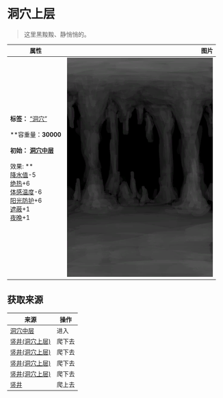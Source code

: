 # 洞穴上层  
> 这里黑黢黢、静悄悄的。  
  
  属性  |   图片   
 ----  |  ----:   
 **标签：**	[“洞穴”](tag_Cave.md)<br><br>**容重量：**30000<br><br>**初始：**	[洞穴中层](MidChamber.md)<br><br>** 效果: **<br>[降水值](RainValue.md)-5<br>[绝热](InsulationHeat.md)+6<br>[体感温度](TemperaturePerceived.md)-6<br>[阳光防护](SunProtection.md)+6<br>[遮蔽](Sheltered.md)+1<br>[夜晚](IsNight.md)+1  |  ![](Sprite/CaveChamber.png)   
  
## 获取来源  
来源  |  操作  
----  |  ----  
[洞穴中层](DarkChamberCaveExit.md)  |  进入  
[竖井(洞穴上层)](ShaftHighChamberToMidChamber.md)  |  爬下去  
[竖井(洞穴上层)](ShaftHighChamberToMidChamber.md)  |  爬下去  
[竖井(洞穴上层)](ShaftHighChamberToMidChamber.md)  |  爬下去  
[竖井(洞穴上层)](ShaftHighChamberToMidChamber.md)  |  爬下去  
[竖井](ShaftLowChamberToMidChamber.md)  |  爬上去  
